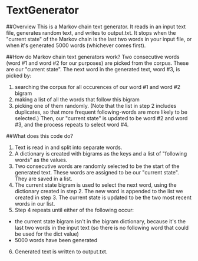 # TextGenerator

##Overview
This is a Markov chain text generator. It reads in an input text file, generates random text, and writes to output.txt. It stops when the "current state" of the Markov chain is the last two words in your input file, or when it's generated 5000 words (whichever comes first).

##How do Markov chain text generators work?
Two consecutive words (word #1 and word #2 for our purposes) are picked from the corpus. These are our "current state". The next word in the generated text, word #3, is picked by:
1. searching the corpus for all occurences of our word #1 and word #2 bigram
2. making a list of all the words that follow this bigram
3. picking one of them randomly. (Note that the list in step 2 includes duplicates, so that more frequent following-words are more likely to be selected.)
Then, our "current state" is updated to be word #2 and word #3, and the process repeats to select word #4.


##What does this code do?
1. Text is read in and split into separate words.
2. A dictionary is created with bigrams as the keys and a list of "following words" as the values.
3. Two consecutive words are randomly selected to be the start of the generated text. These words are assigned to be our "current state". They are saved in a list.
4. The current state bigram is used to select the next word, using the dictionary created in step 2. The new word is appended to the list we created in step 3. The current state is updated to be the two most recent words in our list.
5. Step 4 repeats until either of the following occur:
* the current state bigram isn't in the bigram dictionary, because it's the last two words in the input text (so there is no following word that could be used for the dict value)
* 5000 words have been generated
6. Generated text is written to output.txt.
